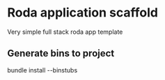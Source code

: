
# Roda application scaffold
Very simple full stack roda app template

## Generate bins to project
bundle install --binstubs